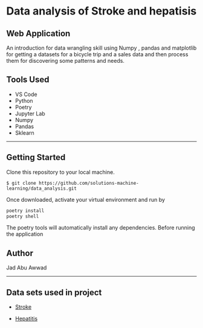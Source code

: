 # Data analysis of Stroke and hepatisis

## Web Application

An introduction for data wrangling skill using Numpy , pandas and matplotlib for getting a datasets for a bicycle trip and a sales data and then process them for discovering some patterns and needs.

## Tools Used

* VS Code
* Python
* Poetry
* Jupyter Lab
* Numpy
* Pandas 
* Sklearn

---

## Getting Started

Clone this repository to your local machine.

```pythoon
$ git clone https://github.com/solutions-machine-learning/data_analysis.git
```

Once downloaded, activate your virtual environment and run by 
```python 
poetry install
poetry shell
```

The poetry tools will automatically install any dependencies. Before running the application

## Author

 Jad Abu Awwad

---

## Data sets used in project

* [Stroke](https://www.kaggle.com/fedesoriano/stroke-prediction-dataset)

* [Hepatitis](https://archive.ics.uci.edu/ml/datasets/hepatitis)